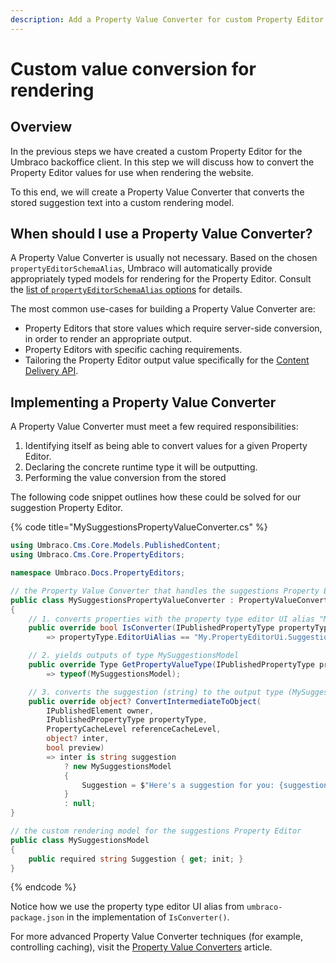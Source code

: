 ```yaml
---
description: Add a Property Value Converter for custom Property Editor value conversion.
---
```


# Custom value conversion for rendering

## Overview

In the previous steps we have created a custom Property Editor for the Umbraco backoffice client. In this step we will discuss how to convert the Property Editor values for use when rendering the website.

To this end, we will create a Property Value Converter that converts the stored suggestion text into a custom rendering model.

## When should I use a Property Value Converter?

A Property Value Converter is usually not necessary. Based on the chosen `propertyEditorSchemaAlias`, Umbraco will automatically provide appropriately typed models for rendering for the Property Editor. Consult the [list of `propertyEditorSchemaAlias` options](default-property-editor-schema-aliases.md) for details.

The most common use-cases for building a Property Value Converter are:

- Property Editors that store values which require server-side conversion, in order to render an appropriate output.
- Property Editors with specific caching requirements.
- Tailoring the Property Editor output value specifically for the [Content Delivery API](https://docs.umbraco.com/umbraco-cms/reference/content-delivery-api).

## Implementing a Property Value Converter

A Property Value Converter must meet a few required responsibilities:

1. Identifying itself as being able to convert values for a given Property Editor.
2. Declaring the concrete runtime type it will be outputting.
3. Performing the value conversion from the stored

The following code snippet outlines how these could be solved for our suggestion Property Editor.

{% code title="MySuggestionsPropertyValueConverter.cs" %}
```csharp
using Umbraco.Cms.Core.Models.PublishedContent;
using Umbraco.Cms.Core.PropertyEditors;

namespace Umbraco.Docs.PropertyEditors;

// the Property Value Converter that handles the suggestions Property Editor
public class MySuggestionsPropertyValueConverter : PropertyValueConverterBase
{
    // 1. converts properties with the property type editor UI alias "My.PropertyEditorUi.Suggestions"
    public override bool IsConverter(IPublishedPropertyType propertyType)
        => propertyType.EditorUiAlias == "My.PropertyEditorUi.Suggestions";

    // 2. yields outputs of type MySuggestionsModel
    public override Type GetPropertyValueType(IPublishedPropertyType propertyType)
        => typeof(MySuggestionsModel);

    // 3. converts the suggestion (string) to the output type (MySuggestionsModel)
    public override object? ConvertIntermediateToObject(
        IPublishedElement owner,
        IPublishedPropertyType propertyType,
        PropertyCacheLevel referenceCacheLevel,
        object? inter,
        bool preview)
        => inter is string suggestion
            ? new MySuggestionsModel
            {
                Suggestion = $"Here's a suggestion for you: {suggestion}"
            }
            : null;
}

// the custom rendering model for the suggestions Property Editor
public class MySuggestionsModel
{
    public required string Suggestion { get; init; }
}
```
{% endcode %}

Notice how we use the property type editor UI alias from `umbraco-package.json` in the implementation of `IsConverter()`.

For more advanced Property Value Converter techniques (for example, controlling caching), visit the [Property Value Converters](https://docs.umbraco.com/umbraco-cms/extending/property-editors/property-value-converters) article.
